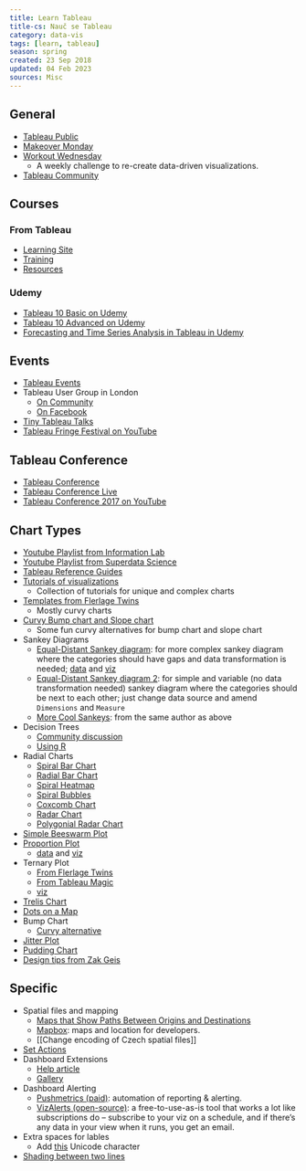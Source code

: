 ```yaml
---
title: Learn Tableau
title-cs: Nauč se Tableau
category: data-vis
tags: [learn, tableau]
season: spring
created: 23 Sep 2018
updated: 04 Feb 2023
sources: Misc
---
```


## General
* [Tableau Public](https://public.tableau.com/en-gb/gallery)
* [Makeover Monday](https://www.makeovermonday.co.uk/)
* [Workout Wednesday](http://www.workout-wednesday.com/)
	* A weekly challenge to re-create data-driven visualizations.
* [Tableau Community](https://www.tableau.com/community)

## Courses
### From Tableau
* [Learning Site](https://www.tableau.com/learn)
* [Training](https://www.tableau.com/learn/classroom)
* [Resources](https://www.tableau.com/trial-resources)

### Udemy
* [Tableau 10 Basic on Udemy](https://www.udemy.com/tableau10/)
* [Tableau 10 Advanced on Udemy](https://www.udemy.com/tableau10-advanced/learn/v4/overview)
* [Forecasting and Time Series Analysis in Tableau in Udemy](https://www.udemy.com/forecasting-and-time-series-analysis-in-tableau/)

## Events
* [Tableau Events](https://www.tableau.com/community/events)
* Tableau User Group in London
	* [On Community](https://community.tableau.com/groups/london/content)
	* [On Facebook](https://tableaulondontug.facebook.com/)
* [Tiny Tableau Talks](http://tinytableautalks.com/events/)
* [Tableau Fringe Festival on YouTube](https://www.youtube.com/channel/UCYhaq6WGQPwCvrmDBktIH9g/videos)

## Tableau Conference
* [Tableau Conference](https://www.tableau.com/community/events/conference)
* [Tableau Conference Live](http://tclive.tableau.com/)
* [Tableau Conference 2017 on YouTube](https://www.youtube.com/playlist?list=PL_qx68DwhYA8hi22EeVgfxQLmDMDyd049)

## Chart Types
* [Youtube Playlist from Information Lab](https://www.youtube.com/playlist?list=PL_t5OlLHbVGxFSiWXUsEQrDPvFd1Nhxiu)
* [Youtube Playlist from Superdata Science](https://www.youtube.com/playlist?list=PLE50-dh6JzC450Hn6EjPM238yZUPs-RQ1)
* [Tableau Reference Guides](http://www.tableaureferenceguide.com/)
* [Tutorials of visualizations](https://public.tableau.com/app/profile/lilla.rasztik/viz/Tutorialsofvisualizations/Tutorial)
	* Collection of tutorials for unique and complex charts
* [Templates from Flerlage Twins](https://www.flerlagetwins.com/search/label/Templates)
	* Mostly curvy charts
* [Curvy Bump chart and Slope chart](https://www.flerlagetwins.com/2019/03/curvy-bump-chart-slope-chart-template_27.html)
	* Some fun curvy alternatives for bump chart and slope chart
* Sankey Diagrams
	* [Equal-Distant Sankey diagram](https://www.flerlagetwins.com/2018/04/sankey-template.html): for more complex sankey diagram where the categories should have gaps and data transformation is needed; [data](../../assets/files/Equal-Width-Sankey-Template.xlsx) and [viz](../../assets/files/Equal-Width-Sankey-Template.twbx)
	* [Equal-Distant Sankey diagram 2](https://www.theinformationlab.co.uk/2018/03/09/build-sankey-diagram-tableau-without-data-prep-beforehand/): for simple and variable (no data transformation needed) sankey diagram where the categories should be next to each other; just change data source and amend `Dimensions` and `Measure`
	* [More Cool Sankeys](https://www.flerlagetwins.com/2019/04/more-sankey-templates.html): from the same author as above
* Decision Trees
	* [Community discussion](https://community.tableau.com/s/question/0D54T00000C5Q1ISAV/decision-trees-flow-diagrams-sankeys-in-tableau-here-is-a-solution-)
	* [Using R](https://boraberan.wordpress.com/2014/02/07/decision-trees-in-tableau-using-r/)
* Radial Charts
	* [Spiral Bar Chart](https://www.flerlagetwins.com/2020/03/how-i-created-this-spiral-chartand-why.html)
	* [Radial Bar Chart](https://www.thedataschool.com.au/jethro-chen/the-radial-bar-chart-in-tableau-tutorial/)
	* [Spiral Heatmap](https://vizartpandey.com/tableau-introduction-to-spiral-heatmap/)
	* [Spiral Bubbles](https://questionsindataviz.com/2017/01/17/how-did-i-create-the-spiral-chart/)
	* [Coxcomb Chart](https://www.flerlagetwins.com/2021/12/coxcomb.html)
	* [Radar Chart](https://www.flerlagetwins.com/2019/03/radar-charts.html)
	* [Polygonial Radar Chart](https://www.robertoreif.com/blog/2018/1/8/how-to-make-circular-and-polygon-radial-charts)
* [Simple Beeswarm Plot](https://www.flerlagetwins.com/2020/11/beeswarm.html)
* [Proportion Plot](https://www.flerlagetwins.com/2021/02/proportion-plot.html)
	* [data](../../assets/files/Proportion-Plot-Template.xlsx) and [viz](../../assets/files/Proportion-Plot-Template.twbx)
* Ternary Plot
	* [From Flerlage Twins](https://www.flerlagetwins.com/2019/08/ternary.html)
	* [From Tableau Magic](https://tableaumagic.com/creating-ternary-plots-in-tableau/)
	* [viz](../../assets/files/Ternary-Plot.twbx)
* [Trelis Chart](https://www.vizwiz.com/2021/02/trellis-chart.html)
* [Dots on a Map](https://www.vizwiz.com/2020/10/dots-on-a-map.html)
* Bump Chart
	* [Curvy alternative](https://www.flerlagetwins.com/2019/03/curvy-bump-chart-slope-chart-template_27.html)
* [Jitter Plot](https://www.thedataschool.co.uk/michael-mcfadden/tableau-tutorials-build-jitter-plot)
* [Pudding Chart](https://vizzendata.com/2019/05/15/guest-post-how-to-create-a-plum-pudding-chart-circular-waffle-chart/)
* [Design tips from Zak Geis](https://public.tableau.com/app/profile/zakgeis)


## Specific
* Spatial files and mapping
    * [Maps that Show Paths Between Origins and Destinations](https://onlinehelp.tableau.com/current/pro/desktop/en-us/maps_howto_origin_destination.html)
	* [Mapbox](https://www.mapbox.com/): maps and location for developers.
	* [[Change encoding of Czech spatial files]]
* [Set Actions](https://www.artofthevizable.com/?mc_cid=75e8be54c0&mc_eid=6253eeeab0)
* Dashboard Extensions
	* [Help article](https://help.tableau.com/current/pro/desktop/en-gb/dashboard_extensions.htm)
	* [Gallery](https://extensiongallery.tableau.com/extensions?version=2020.3&per-page=50)
* Dashboard Alerting
	* [Pushmetrics (paid)](https://pushmetrics.io/): automation of reporting & alerting.
	* [VizAlerts (open-source)](https://community.tableau.com/s/group/0F94T000000gQijSAE/vizalerts): a free-to-use-as-is tool that works a lot like subscriptions do – subscribe to your viz on a schedule, and if there’s any data in your view when it runs, you get an email.
* Extra spaces for lables
	* Add [this](https://www.compart.com/en/unicode/U+2800) Unicode character
* [Shading between two lines](http://www.datatableauandme.com/2017/08/how-to-shade-between-2-lines-in-tableau.html)